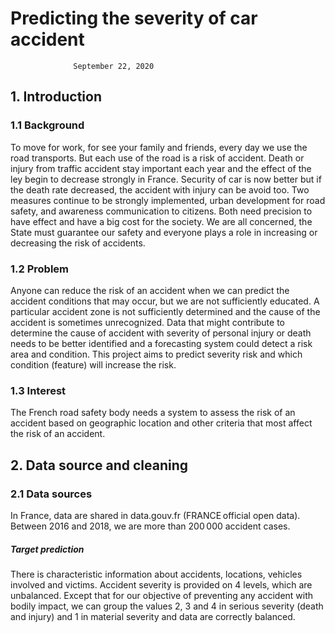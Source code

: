 # Predicting the severity of car accident
                  September 22, 2020 
 
## 1. Introduction 

### 1.1 Background
To move for work, for see your family and friends, every day we use the road transports. But each use of the road is a risk of accident. Death or injury from traffic accident stay important each year and the effect of the ley begin to decrease strongly in France. Security of car is now better but if the death rate decreased, the accident with injury can be avoid too. Two measures continue to be strongly implemented, urban development for road safety, and awareness communication to citizens. Both need precision to have effect and have a big cost for the society.
We are all concerned, the State must guarantee our safety and everyone plays a role in increasing or decreasing the risk of accidents. 
### 1.2 Problem
Anyone can reduce the risk of an accident when we can predict the accident conditions that may occur, but we are not sufficiently educated. A particular accident zone is not sufficiently determined and the cause of the accident is sometimes unrecognized.
Data that might contribute to determine the cause of accident with severity of personal injury or death needs to be better identified and a forecasting system could detect a risk area and condition.
This project aims to predict severity risk and which condition (feature) will increase the risk.
### 1.3 Interest
The French road safety body needs a system to assess the risk of an accident based on geographic location and other criteria that most affect the risk of an accident.

## 2. Data source and cleaning

### 2.1 Data sources
In France, data are shared in data.gouv.fr (FRANCE official open data).
Between 2016 and 2018, we are more than 200 000 accident cases.
##### Target prediction
There is characteristic information about accidents, locations, vehicles involved and victims.
Accident severity is provided on 4 levels, which are unbalanced. Except that for our objective of preventing any accident with bodily impact, we can group the values 2, 3 and 4 in serious severity (death and injury) and 1 in material severity and data are correctly balanced.

